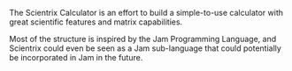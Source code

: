 The Scientrix Calculator is an effort to build a simple-to-use calculator with great scientific features and matrix capabilities.

Most of the structure is inspired by the Jam Programming Language, and Scientrix could even be seen as a Jam sub-language that could potentially be incorporated in Jam in the future.
